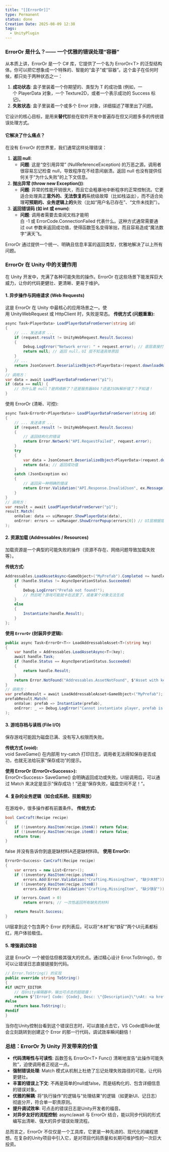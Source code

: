 ```yaml
---
title: "[[ErrorOr]]"
type: Permanent
status: done
Creation Date: 2025-08-09 12:38
tags:
  - UnityPlugin
---
```

### ErrorOr 是什么？—— 一个优雅的错误处理“容器”
从本质上讲，ErrorOr 是一个 C# 库，它提供了一个名为 ErrorOr\<T> 的泛型结构体。你可以把它想象成一个特殊的、智能的“盒子”或“容器”。这个盒子在任何时候，都只处于两种状态之一：
1. **成功状态**: 盒子里装着一个你期望的、类型为 T 的成功值 (例如，一个 PlayerData 对象，一个 Texture2D，或者一个表示成功的 Success 标记)。
2. **失败状态**: 盒子里装着一个或多个 Error 对象，详细描述了哪里出了问题。
    
它设计的核心目标，是用来**替代**那些在软件开发中普遍存在但又问题多多的传统错误处理方式。

#### 它解决了什么痛点？

在没有 ErrorOr 的世界里，我们通常这样处理错误：

1. **返回 null**:
    - **问题**: 这是“空引用异常” (NullReferenceException) 的万恶之源。调用者很容易忘记检查 null，导致程序在不经意间崩溃。返回 null 也没有提供任何关于“为什么失败”的上下文信息。
2. **抛出异常 (throw new Exception())**:
    - **问题**: 异常的性能开销很大，而且它会粗暴地中断程序的正常控制流。它更适合处理真正**意外的、无法恢复的**系统级故障（比如栈溢出），而不适合处理**可预期的、业务逻辑上的**失败（比如“用户名已存在”、“文件未找到”）。
3. **返回错误码 (如 int 或 enum)**:
    - **问题**: 调用者需要去查阅文档才能明白 -1 或 ErrorCode.ConnectionFailed 代表什么。这种方式通常需要通过 out 参数来返回成功值，使得函数签名变得笨拙，而且容易造成“魔法数字”满天飞。

ErrorOr 通过提供一个统一、明确且信息丰富的返回类型，优雅地解决了以上所有问题。

### ErrorOr 在 Unity 中的关键作用
在 Unity 开发中，充满了各种可能失败的操作。ErrorOr 在这些场景下能发挥巨大威力，让你的代码更健壮、更清晰、更易于维护。
#### 1. 异步操作与网络请求 (Web Requests)
这是 ErrorOr 在 Unity 中最核心的应用场景之一。使用 UnityWebRequest 或 HttpClient 时，失败是常态。
**传统方式 (问题重重):**
```csharp
async Task<PlayerData> LoadPlayerDataFromServer(string id)
{
    // ... 发送请求 ...
    if (request.result != UnityWebRequest.Result.Success)
    {
        Debug.LogError("Network error: " + request.error); // 底层直接打印日志
        return null; // 返回 null，UI 层不知道具体原因
    }
    // ...
    return JsonConvert.DeserializeObject<PlayerData>(request.downloadHandler.text);
}
// 调用方：
var data = await LoadPlayerDataFromServer("p1");
if (data == null) {
    // 为什么是 null？是网络断了？还是服务器404？还是JSON解析错了？不知道！
}
```
使用 ErrorOr (清晰、可控):
```csharp
async Task<ErrorOr<PlayerData>> LoadPlayerDataFromServer(string id)
{
    // ... 发送请求 ...
    if (request.result != UnityWebRequest.Result.Success)
    {
        // 返回结构化的错误
        return Error.Network("API.RequestFailed", request.error); 
    }
    try
    {
        var data = JsonConvert.DeserializeObject<PlayerData>(request.downloadHandler.text);
        return data; // 返回成功值
    }
    catch (JsonException ex)
    {
        // 返回另一种明确的错误
        return Error.Validation("API.Response.InvalidJson", ex.Message);
    }
}
// 调用方：
var result = await LoadPlayerDataFromServer("p1");
result.Match(
    onValue: data => uiManager.ShowPlayerData(data),
    onError: errors => uiManager.ShowErrorPopup(errors[0]) // UI层根据错误类型显示不同提示
);
```
#### 2. 资源加载 (Addressables / Resources)

加载资源是一个典型的可能失败的操作（资源不存在、网络问题导致加载失败等）。

**传统方式:**
```csharp  
Addressables.LoadAssetAsync<GameObject>("MyPrefab").Completed += handle => {  
	if (handle.Status != AsyncOperationStatus.Succeeded)  
	{  
		Debug.LogError("Prefab not found!");  
		// 然后呢？游戏可能就卡在这里了，或者某个对象无法生成  
	}  
	else
	{  
		Instantiate(handle.Result);  
	}  
};
````
**使用 `ErrorOr` (封装异步逻辑):**
```csharp
public async Task<ErrorOr<T>> LoadAddressableAsset<T>(string key)
{
    var handle = Addressables.LoadAssetAsync<T>(key);
    await handle.Task;
    if (handle.Status == AsyncOperationStatus.Succeeded)
    {
        return handle.Result;
    }
    return Error.NotFound("Addressables.AssetNotFound", $"Asset with key '{key}' failed to load.");
}
// 调用方：
var prefabResult = await LoadAddressableAsset<GameObject>("MyPrefab");
prefabResult.Match(
    onValue: prefab => Instantiate(prefab),
    onError: _ => Debug.LogError("Cannot instantiate player, prefab is missing!")
);
````

#### 3. 游戏存档与读档 (File I/O)

保存游戏可能因为磁盘已满、没有写入权限而失败。

**传统方式 (void):**  
void SaveGame() 在内部用 try-catch 打印日志，调用者无法得知保存是否成功，也就无法给玩家“保存成功”的提示。

**使用 ErrorOr (ErrorOr\<Success>):**  
ErrorOr\<Success> SaveGame() 会明确返回成功或失败。UI层调用后，可以通过 Match 来决定是显示“保存成功！”还是“保存失败，磁盘空间不足！”。

#### 4. 复杂的业务逻辑（如合成系统、技能释放）
在游戏中，很多操作都有前置条件。
**传统方式:**
```csharp
bool CanCraft(Recipe recipe)
{
    if (!inventory.HasItem(recipe.itemA)) return false;
    if (!inventory.HasItem(recipe.itemB)) return false;
    return true;
}
```
false 并没有告诉你到底是缺材料A还是缺材料B。
**使用 ErrorOr:**
```csharp
ErrorOr<Success> CanCraft(Recipe recipe)
{
    var errors = new List<Error>();
    if (!inventory.HasItem(recipe.itemA)) 
        errors.Add(Error.Validation("Crafting.MissingItem", "缺少木材"));
    if (!inventory.HasItem(recipe.itemB))
        errors.Add(Error.Validation("Crafting.MissingItem", "缺少铁矿"));

    if (errors.Count > 0)
        return errors; // 一次性返回所有缺失的材料

    return Result.Success;
}
```
UI层拿到这个包含两个 Error 的列表后，可以将“木材”和“铁矿”两个UI元素都标红，用户体验极佳。
#### 5. 增强调试体验
这是 ErrorOr 一个被低估但极其强大的优点。通过精心设计 Error.ToString()，你可以让错误日志直接链接到代码。
```csharp
// Error.ToString() 的实现
public override string ToString()
{
#if UNITY_EDITOR
    // 在Unity编辑器中，输出可点击的超链接！
    return $"[Error] Code: {Code}, Desc: \"{Description}\"\nAt: <a href=\"{SourceFilePath}\" line=\"{SourceLineNumber}\">{SourceFilePath}:{SourceLineNumber}</a>";
#else
    return base.ToString();
#endif
}
```

当你在Unity控制台看到这个错误日志时，可以直接点击它，VS Code或Rider就会立刻跳转到创建这个 Error 的那一行代码，调试效率瞬间翻倍！

### 总结：ErrorOr 为 Unity 开发带来的价值

- **代码清晰性与可读性**: 函数签名 ErrorOr\<T> Func() 清晰地宣告“此操作可能失败”，迫使调用者正视这一点。
- **强制错误处理**: Match 模式从机制上杜绝了忘记处理失败路径的可能，让代码更健壮。
- **丰富的错误上下文**: 不再是简单的null或false，而是结构化的、包含详细信息的错误对象。
- **优雅的解耦**: 将“执行操作”的逻辑与“处理结果”的逻辑（如更新UI、记日志）彻底分开，符合单一职责原则。
- **提升调试效率**: 可点击的错误日志是Unity开发者的福音。
- **对异步友好的流程控制**: async/await 与 ErrorOr 结合，能以同步代码的形式编写出清晰、强大的异步错误处理流程。
    

总而言之，ErrorOr 不仅仅是一个工具库，它更是一种先进的、现代化的编程思想。在复杂的Unity项目中引入它，是对项目代码质量和长期可维护性的一次巨大投资。